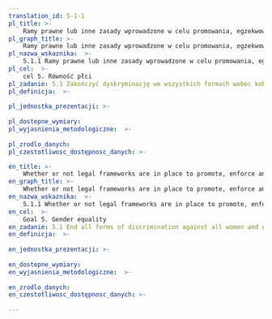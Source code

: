 ```yaml
---
translation_id: 5-1-1
pl_title: >-
    Ramy prawne lub inne zasady wprowadzone w celu promowania, egzekwowania i monitorowania równości i niedyskryminacji ze względu na płeć
pl_graph_title: >-
    Ramy prawne lub inne zasady wprowadzone w celu promowania, egzekwowania i monitorowania równości i niedyskryminacji ze względu na płeć
pl_nazwa_wskaznika:  >-
    5.1.1 Ramy prawne lub inne zasady wprowadzone w celu promowania, egzekwowania i monitorowania równości i niedyskryminacji ze względu na płeć
pl_cel:  >-
    cel 5. Równość płci
pl_zadanie: 5.1 Zakończyć dyskryminację we wszystkich formach wobec kobiet i dziewcząt na całym świecie
pl_definicja:  >-
    
pl_jednostka_prezentacji: >-
    
pl_dostepne_wymiary: 
pl_wyjasnienia_metodologiczne:  >-
    
pl_zrodlo_danych: 
pl_czestotliwosc_dostępnosc_danych: >-

en_title: >-
    Whether or not legal frameworks are in place to promote, enforce and monitor equality and non-discrimination on the basis of sex
en_graph_title: >-
    Whether or not legal frameworks are in place to promote, enforce and monitor equality and non-discrimination on the basis of sex
en_nazwa_wskaznika:  >-
    5.1.1 Whether or not legal frameworks are in place to promote, enforce and monitor equality and non-discrimination on the basis of sex
en_cel:  >-
    Goal 5. Gender equality
en_zadanie: 5.1 End all forms of discrimination against all women and girls everywhere
en_definicja:  >-
    
en_jednostka_prezentacji: >-
    
en_dostepne_wymiary: 
en_wyjasnienia_metodologiczne:  >-
    
en_zrodlo_danych: 
en_czestotliwosc_dostępnosc_danych: >-
    
---
```


